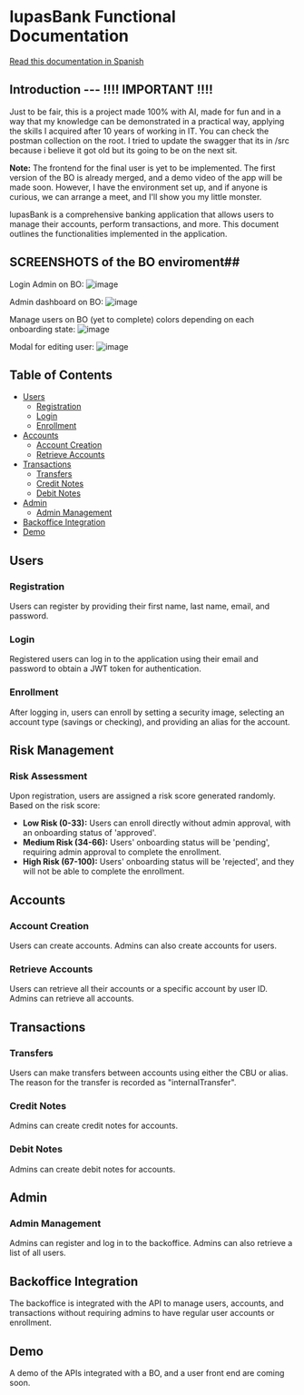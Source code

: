 # lupasBank Functional Documentation

[Read this documentation in Spanish](README.es.md)

## Introduction --- !!!! IMPORTANT !!!!
Just to be fair, this is a project made 100% with AI, made for fun and in a way that my knowledge can be demonstrated in a practical way, applying the skills I acquired after 10 years of working in IT. You can check the postman collection on the root. I tried to update the swagger that its in /src because i believe it got old but its going to be on the next sit.

**Note:** The frontend for the final user is yet to be implemented. The first version of the BO is already merged, and a demo video of the app will be made soon. However, I have the environment set up, and if anyone is curious, we can arrange a meet, and I'll show you my little monster.

lupasBank is a comprehensive banking application that allows users to manage their accounts, perform transactions, and more. This document outlines the functionalities implemented in the application.

## SCREENSHOTS of the BO enviroment##
Login Admin on BO:
![image](https://github.com/calfmike/lupasBank/assets/49999749/b61f215e-fdc4-4f1e-8097-e20bd4750dd4)

Admin dashboard on BO:
![image](https://github.com/calfmike/lupasBank/assets/49999749/ca96e84c-30f6-47e0-9ab9-40ce297df3be)

Manage users on BO (yet to complete) colors depending on each onboarding state:
![image](https://github.com/calfmike/lupasBank/assets/49999749/f4284bdd-c0e0-4c7f-8b2c-83b973adb2ec)

Modal for editing user:
![image](https://github.com/calfmike/lupasBank/assets/49999749/9d97c084-faa3-42c7-9a30-8ed285365918)


## Table of Contents
- [Users](#users)
  - [Registration](#registration)
  - [Login](#login)
  - [Enrollment](#enrollment)
- [Accounts](#accounts)
  - [Account Creation](#account-creation)
  - [Retrieve Accounts](#retrieve-accounts)
- [Transactions](#transactions)
  - [Transfers](#transfers)
  - [Credit Notes](#credit-notes)
  - [Debit Notes](#debit-notes)
- [Admin](#admin)
  - [Admin Management](#admin-management)
- [Backoffice Integration](#backoffice-integration)
- [Demo](#demo)

## Users

### Registration
Users can register by providing their first name, last name, email, and password.

### Login
Registered users can log in to the application using their email and password to obtain a JWT token for authentication.

### Enrollment
After logging in, users can enroll by setting a security image, selecting an account type (savings or checking), and providing an alias for the account.

## Risk Management

### Risk Assessment
Upon registration, users are assigned a risk score generated randomly. Based on the risk score:
- **Low Risk (0-33):** Users can enroll directly without admin approval, with an onboarding status of 'approved'.
- **Medium Risk (34-66):** Users' onboarding status will be 'pending', requiring admin approval to complete the enrollment.
- **High Risk (67-100):** Users' onboarding status will be 'rejected', and they will not be able to complete the enrollment.

## Accounts

### Account Creation
Users can create accounts. Admins can also create accounts for users.

### Retrieve Accounts
Users can retrieve all their accounts or a specific account by user ID. Admins can retrieve all accounts.

## Transactions

### Transfers
Users can make transfers between accounts using either the CBU or alias. The reason for the transfer is recorded as "internalTransfer".

### Credit Notes
Admins can create credit notes for accounts.

### Debit Notes
Admins can create debit notes for accounts.

## Admin

### Admin Management
Admins can register and log in to the backoffice. Admins can also retrieve a list of all users.

## Backoffice Integration
The backoffice is integrated with the API to manage users, accounts, and transactions without requiring admins to have regular user accounts or enrollment.

## Demo
A demo of the APIs integrated with a BO, and a user front end are coming soon.

